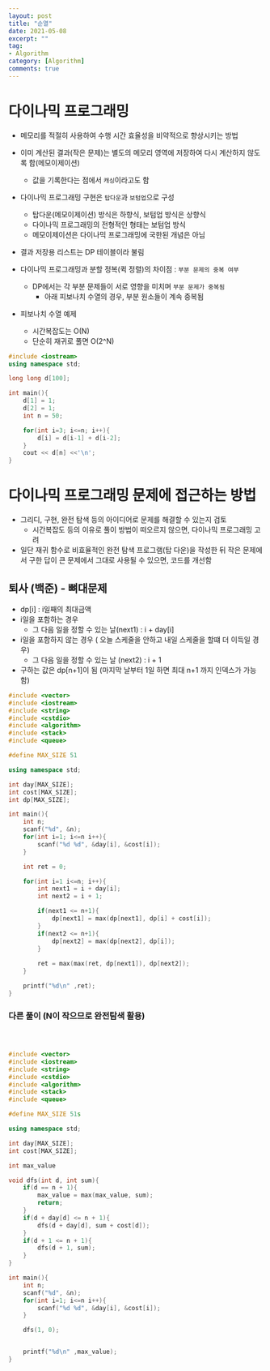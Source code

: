 ```yaml
---
layout: post
title: "순열"
date: 2021-05-08
excerpt: ""
tag:
- Algorithm
category: [Algorithm]
comments: true
---
```


# 다이나믹 프로그래밍

- 메모리를 적절히 사용하여 수행 시간 효율성을 비약적으로 향상시키는 방법
- 이미 계산된 결과(작은 문제)는 별도의 메모리 영역에 저장하여 다시 계산하지 않도록 함(메모이제이션)
    - 값을 기록한다는 점에서 `캐싱`이라고도 함
- 다이나믹 프로그래밍 구현은 `탑다운`과 `보텀업`으로 구성
    - 탑다운(메모이제이션) 방식은 하향식, 보텀업 방식은 상향식
    - 다이나믹 프로그래밍의 전형적인 형태는 보텀업 방식
    - 메모이제이션은 다이나믹 프로그래밍에 국한된 개념은 아님
- 결과 저장용 리스트는 DP 테이블이라 불림
- 다이나믹 프로그래밍과 분할 정복(퀵 정렬)의 차이점 : `부분 문제의 중복 여부`
    - DP에서는 각 부분 문제들이 서로 영향을 미치며 `부분 문제가 중복됨`
        - 아래 피보나치 수열의 경우, 부분 원소들이 계속 중복됨

- 피보나치 수열 예제
    - 시간복잡도는 O(N)
    - 단순히 재귀로 풀면 O(2^N)

```c++
#include <iostream>
using namespace std;

long long d[100];

int main(){
    d[1] = 1;
    d[2] = 1;
    int n = 50;

    for(int i=3; i<=n; i++){
        d[i] = d[i-1] + d[i-2];
    }
    cout << d[n] <<'\n'; 
}
```


# 다이나믹 프로그래밍 문제에 접근하는 방법

- 그리디, 구현, 완전 탐색 등의 아이디어로 문제를 해결할 수 있는지 검토
    - 시간복잡도 등의 이유로 풀이 방법이 떠오르지 않으면, 다이나믹 프로그래밍 고려
- 일단 재귀 함수로 비효율적인 완전 탐색 프로그램(탑 다운)을 작성한 뒤 작은 문제에서 구한 답이 큰 문제에서 그대로 사용될 수 있으면, 코드를 개선함



## 퇴사 (백준) - 뼈대문제

- dp[i] : i일째의 최대금액
- i일을 포함하는 경우
    - 그 다음 일을 정할 수 있는 날(next1) : i + day[i]
- i일을 포함하지 않는 경우 ( 오늘 스케줄을 안하고 내일 스케줄을 할떄 더 이득일 경우)
    - 그 다음 일을 정할 수 있는 날 (next2) : i + 1
- 구하는 값은 dp[n+1]이 됨 (마지막 날부터 1일 하면 최대 n+1 까지 인덱스가 가능함)


```c++
#include <vector>
#include <iostream>
#include <string>
#include <cstdio>
#include <algorithm>
#include <stack>
#include <queue>

#define MAX_SIZE 51

using namespace std;

int day[MAX_SIZE];
int cost[MAX_SIZE];
int dp[MAX_SIZE];

int main(){
    int n;
    scanf("%d", &n);
    for(int i=1; i<=n i++){
        scanf("%d %d", &day[i], &cost[i]);
    }

    int ret = 0;

    for(int i=1 i<=n; i++){
        int next1 = i + day[i];
        int next2 = i + 1;

        if(next1 <= n+1){
            dp[next1] = max(dp[next1], dp[i] + cost[i]);
        }
        if(next2 <= n+1){
            dp[next2] = max(dp[next2], dp[i]);
        }
       
        ret = max(max(ret, dp[next1]), dp[next2]);
    }

    printf("%d\n" ,ret);
}
```


### 다른 풀이 (N이 작으므로 완전탐색 활용)

```c++



#include <vector>
#include <iostream>
#include <string>
#include <cstdio>
#include <algorithm>
#include <stack>
#include <queue>

#define MAX_SIZE 51s

using namespace std;

int day[MAX_SIZE];
int cost[MAX_SIZE];

int max_value

void dfs(int d, int sum){
    if(d == n + 1){
        max_value = max(max_value, sum);
        return;
    }
    if(d + day[d] <= n + 1){
        dfs(d + day[d], sum + cost[d]);
    }
    if(d + 1 <= n + 1){
        dfs(d + 1, sum);
    }
}

int main(){
    int n;
    scanf("%d", &n);
    for(int i=1; i<=n i++){
        scanf("%d %d", &day[i], &cost[i]);
    }

    dfs(1, 0);


    printf("%d\n" ,max_value);
}
```